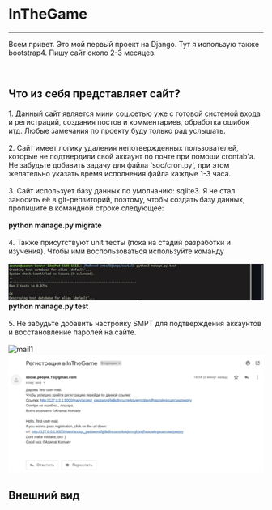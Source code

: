 <h1>InTheGame</h1>
<hr>
<p>
  Всем привет. Это мой первый проект на Django. Тут я использую также bootstrap4. Пишу сайт около 2-3 месяцев.
</p>
<br>
<h2>Что из себя представляет сайт?</h2>
<p>
  1. Данный сайт является мини соц.сетью уже с готовой системой входа и регистраций, создания постов и комментариев, обработка ошибок итд. Любые замечания по проекту буду только рад услышать.<br><br>
  2. Сайт имеет логику удаления непотвержденных пользователей, которые не подтвердили свой аккаунт по почте при помощи crontab'a. Не забудьте добавить задачу для файла 'soc/cron.py', при этом желательно указать время исполнения файла каждые 1-3 часа.<br><br>
  3. Сайт использует базу данных по умолчанию: sqlite3. Я не стал заносить её в git-репзиторий, поэтому, чтобы создать базу данных, пропишите в командной строке следующее:<br><br>
  <b>python manage.py migrate</b><br><br>
  4. Также присутствуют unit тесты (пока на стадий разработки и изучения). Чтобы ими воспользоваться используйте команду<br><br>
  <img src="screens_for_gitrep/tests.jpg" alt="test"><br>
  <b>python manage.py test</b><br><br>
  5. Не забудьте добавить настройку SMPT для подтверждения аккаунтов и восстановление паролей на сайте.<br><br>
  <img src="screens_for_gitrep/mail1.jpg" alt="mail1"><br>
  <img src="screens_for_gitrep/mail2.jpg" alt="mail2"><br>
</p>
<h2>Внешний вид</h2>

